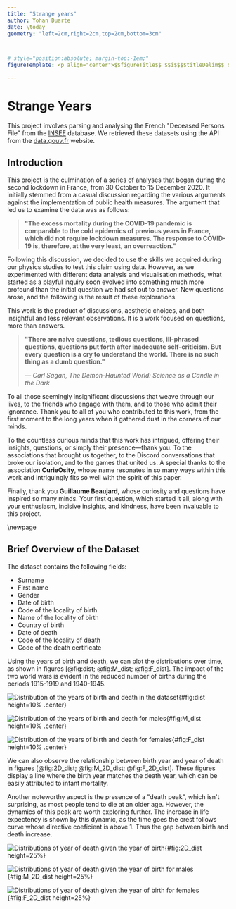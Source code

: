 ```yaml
---
title: "Strange years"
author: Yohan Duarte
date: \today
geometry: "left=2cm,right=2cm,top=2cm,bottom=3cm"



# style="position:absolute; margin-top:-1em;" 
figureTemplate: <p align="center">$$figureTitle$$ $$i$$$$titleDelim$$ $$t$$</p>

---
```


# Strange Years

This project involves parsing and analysing the French "Deceased Persons File" from the [INSEE](https://www.insee.fr) database.
We retrieved these datasets using the API from the [data.gouv.fr](https://www.data.gouv.fr) website.

## Introduction

This project is the culmination of a series of analyses that began during the second lockdown in France, 
from 30 October to 15 December 2020.
It initially stemmed from a casual discussion regarding the various arguments against the implementation of public health measures.
The argument that led us to examine the data was as follows:

> **"The excess mortality during the COVID-19 pandemic is comparable to the cold epidemics of previous years in France,
> which did not require lockdown measures. The response to COVID-19 is, therefore, at the very least, an overreaction."**

Following this discussion, we decided to use the skills we acquired during our physics studies to test this claim using data.
However, as we experimented with different data analysis and visualisation methods,
what started as a playful inquiry soon evolved into something much more profound than the initial question we had set out to answer.
New questions arose, and the following is the result of these explorations. 

This work is the product of discussions, aesthetic choices, and both insightful and less relevant observations.
It is a work focused on questions, more than answers.

> **"There are naive questions, tedious questions, ill-phrased questions,
> questions put forth after inadequate self-criticism. But every question is a cry to understand the world.
> There is no such thing as a dumb question."**
> 
> — *Carl Sagan, The Demon-Haunted World: Science as a Candle in the Dark*

To all those seemingly insignificant discussions that weave through our lives,
to the friends who engage with them, and to those who admit their ignorance.
Thank you to all of you who contributed to this work,
from the first moment to the long years when it gathered dust in the corners of our minds.

To the countless curious minds that this work has intrigued,
offering their insights, questions, or simply their presence—thank you.
To the associations that brought us together, to the Discord conversations that broke our isolation,
and to the games that united us. A special thanks to the association **CurieOsity**,
whose name resonates in so many ways within this work and intriguingly fits so well with the spirit of this paper.

Finally, thank you **Guillaume Beaujard**, whose curiosity and questions have inspired so many minds.
Your first question, which started it all, along with your enthusiasm, incisive insights, and kindness,
have been invaluable to this project.

\newpage

## Brief Overview of the Dataset

The dataset contains the following fields:

- Surname
- First name
- Gender
- Date of birth
- Code of the locality of birth
- Name of the locality of birth
- Country of birth
- Date of death
- Code of the locality of death
- Code of the death certificate

Using the years of birth and death, we can plot the distributions over time,
as shown in figures [@fig:dist; @fig:M_dist; @fig:F_dist].
The impact of the two world wars is evident in the reduced number of births during the periods 1915-1919 and 1940-1945.

![Distribution of the years of birth and death in the dataset](figures/year_dist.svg){#fig:dist height=10% .center}

![Distribution of the years of birth and death for males](figures/M_year_dist.svg){#fig:M_dist height=10% .center}

![Distribution of the years of birth and death for females](figures/F_year_dist.svg){#fig:F_dist height=10% .center}

We can also observe the relationship between birth year and year of death in figures [@fig:2D_dist; @fig:M_2D_dist; @fig:F_2D_dist].
These figures display a line where the birth year matches the death year, which can be easily attributed to infant mortality. 

Another noteworthy aspect is the presence of a "death peak", which isn't surprising, as most people tend to die at an older age.
However, the dynamics of this peak are worth exploring further. The increase in life expectency is shown by this dynamic,
as the time goes the crest follows curve whose directive coeficient is above 1. Thus the gap between birth and death increase.

![Distributions of year of death given the year of birth](figures/year_dist_2D.svg){#fig:2D_dist height=25%}

![Distributions of year of death given the year of birth for males](figures/M_year_dist_2D.svg){#fig:M_2D_dist height=25%}

![Distributions of year of death given the year of birth for females](figures/F_year_dist_2D.svg){#fig:F_2D_dist height=25%}


